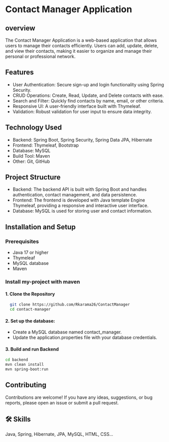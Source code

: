 
# Contact Manager Application




## overview

The Contact Manager Application is a web-based application that allows users to manage their contacts efficiently. Users can add, update, delete, and view their contacts, making it easier to organize and manage their personal or professional network.
## Features

 - User Authentication: Secure sign-up and login functionality using Spring Security.
 - CRUD Operations: Create, Read, Update, and Delete contacts with ease.
 - Search and Filter: Quickly find contacts by name, email, or other criteria.
 - Responsive UI: A user-friendly interface built with Thymeleaf.
 - Validation: Robust validation for user input to ensure data   integrity.

## Technology Used

 - Backend: Spring Boot, Spring Security, Spring Data JPA, Hibernate
 - Frontend: Thymeleaf, Bootstrap
 - Database: MySQL
 - Build Tool: Maven
 - Other: Git, GitHub
## Project Structure

 - Backend: The backend API is built with Spring Boot and handles authentication, contact management, and data persistence.
 - Frontend: The frontend is developed with Java template Engine Thymeleaf, providing a responsive and interactive user interface.
 - Database: MySQL is used for storing user and contact information.

## Installation and Setup

### Prerequisites
 - Java 17 or higher
 - Thymeleaf 
 - MySQL database
 - Maven

### Install my-project with maven

#### 1. Clone the Repository

```bash
  git clone https://github.com/Rkarama26/ContactManager
  cd contact-manager

```
#### 2. Set up the database:

 - Create a MySQL database named contact_manager.
 - Update the application.properties file with your database credentials.

 #### 3. Build and run Backend 
 ```bash
cd backend
mvn clean install
mvn spring-boot:run

 ```
    
## Contributing

Contributions are welcome! If you have any ideas, suggestions, or bug reports, please open an issue or submit a pull request.
## 🛠 Skills
Java, Spring, Hibernate, JPA, MySQL, HTML, CSS...

